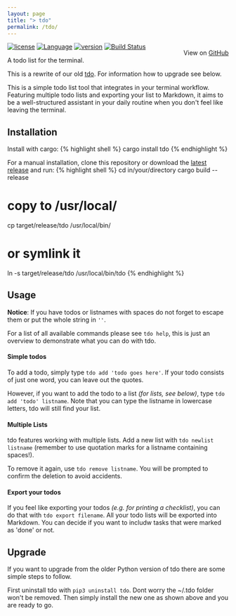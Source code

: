 ```yaml
---
layout: page
title: "> tdo"
permalink: /tdo/
---
```

<p style="float: right;">View on <a href="https://github.com/tdolist/tdo">GitHub</a></p>

[![license](https://img.shields.io/crates/l/tdo.svg)](https://crates.io/crates/tdo/)
[![Language](https://img.shields.io/badge/language-Rust-orange.svg)](https://www.rust-lang.org/)
[![version](https://img.shields.io/crates/v/tdo.svg)](https://crates.io/crates/tdo/)
[![Build Status](https://travis-ci.org/tdolist/tdo-rs.svg?branch=master)](https://travis-ci.org/tdolist/tdo-rs)

A todo list for the terminal.

This is a rewrite of our old [tdo](https://github.com/tdolist/tdo). For information how to upgrade see below.

This is a simple todo list tool that integrates in your terminal workflow.  
Featuring multiple todo lists and exporting your list to Markdown, it aims to be a well-structured assistant in your daily routine when you don't feel like leaving the terminal.

<center><script type="text/javascript" src="https://asciinema.org/a/cwfmwgfzitfc4zhzjj8rt65sg.js" data-loop="1" data-theme="asciinema" data-autoplay="1" id="asciicast-cwfmwgfzitfc4zhzjj8rt65sg" async></script></center>

## Installation

Install with cargo:
{% highlight shell %}
cargo install tdo
{% endhighlight %}

For a manual installation, clone this repository or download the [latest release](https://github.com/tdolist/tdo-rs/releases/latest) and run:
{% highlight shell %}
cd in/your/directory
cargo build --release
# copy to /usr/local/
cp target/release/tdo /usr/local/bin/
# or symlink it
ln -s target/release/tdo /usr/local/bin/tdo
{% endhighlight %}
## Usage

__Notice__: If you have todos or listnames with spaces do not forget to escape them or put the whole string in `''`.

For a list of all available commands please see `tdo help`, this is just an overview to demonstrate what you can do with tdo.

#### Simple todos
To add a todo, simply type `tdo add 'todo goes here'`. If your todo consists of just one word, you can leave out the quotes.

However, if you want to add the todo to a list _(for lists, see below)_, type `tdo add 'todo' listname`. Note that you can type the listname in lowercase letters, tdo will still find your list.

#### Multiple Lists
tdo features working with multiple lists. Add a new list with `tdo newlist listname` (remember to use quotation marks for a listname containing spaces!).

To remove it again, use `tdo remove listname`. You will be prompted to confirm the deletion to avoid accidents.

#### Export your todos
If you feel like exporting your todos _(e.g. for printing a checklist)_, you can do that with `tdo export filename`. All your todo lists will be exported into Markdown. You can decide if you want to includw tasks that were marked as 'done' or not.

## Upgrade
If you want to upgrade from the older Python version of tdo there are some simple steps to follow.

First uninstall tdo with `pip3 uninstall tdo`. Dont worry the ~/.tdo folder won't be removed.
Then simply install the new one as shown above and you are ready to go.
